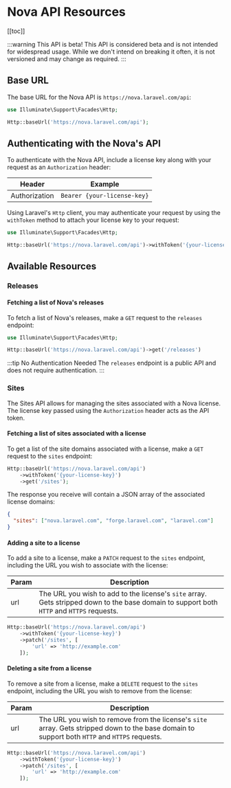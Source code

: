 # Nova API Resources

[[toc]]

:::warning This API is beta!
This API is considered beta and is not intended for widespread usage. While we don't intend on breaking it often, it is not versioned and may change as required.
:::

## Base URL

The base URL for the Nova API is `https://nova.laravel.com/api`:

```php
use Illuminate\Support\Facades\Http;

Http::baseUrl('https://nova.laravel.com/api');
```

## Authenticating with the Nova's API

To authenticate with the Nova API, include a license key along with your request as an `Authorization` header:

| Header        | Example                     |
| ------------- | --------------------------- |
| Authorization | `Bearer {your-license-key}` |

Using Laravel's `Http` client, you may authenticate your request by using the `withToken` method to attach your license key to your request:

```php
use Illuminate\Support\Facades\Http;

Http::baseUrl('https://nova.laravel.com/api')->withToken('{your-license-key}')
```

## Available Resources

### Releases

#### Fetching a list of Nova's releases

To fetch a list of Nova's releases, make a `GET` request to the `releases` endpoint:

```php
use Illuminate\Support\Facades\Http;

Http::baseUrl('https://nova.laravel.com/api')->get('/releases')
```

:::tip No Authentication Needed
The `releases` endpoint is a public API and does not require authentication.
:::

### Sites

The Sites API allows for managing the sites associated with a Nova license. The license key passed using the `Authorization` header acts as the API token.

#### Fetching a list of sites associated with a license

To get a list of the site domains associated with a license, make a `GET` request to the `sites` endpoint:

```php
Http::baseUrl('https://nova.laravel.com/api')
    ->withToken('{your-license-key}')
    ->get('/sites');
```

The response you receive will contain a JSON array of the associated license domains:

```json
{
  "sites": ["nova.laravel.com", "forge.laravel.com", "laravel.com"]
}
```

#### Adding a site to a license

To add a site to a license, make a `PATCH` request to the `sites` endpoint, including the URL you wish to associate with the license:

| Param | Description                                                                                                                               |
| ----- | ----------------------------------------------------------------------------------------------------------------------------------------- |
| url   | The URL you wish to add to the license's `site` array. Gets stripped down to the base domain to support both `HTTP` and `HTTPS` requests. |

```php
Http::baseUrl('https://nova.laravel.com/api')
    ->withToken('{your-license-key}')
    ->patch('/sites', [
        'url' => 'http://example.com'
    ]);
```

#### Deleting a site from a license

To remove a site from a license, make a `DELETE` request to the `sites` endpoint, including the URL you wish to remove from the license:

| Param | Description                                                                                                                                    |
| ----- | ---------------------------------------------------------------------------------------------------------------------------------------------- |
| url   | The URL you wish to remove from the license's `site` array. Gets stripped down to the base domain to support both `HTTP` and `HTTPS` requests. |

```php
Http::baseUrl('https://nova.laravel.com/api')
    ->withToken('{your-license-key}')
    ->patch('/sites', [
        'url' => 'http://example.com'
    ]);
```
